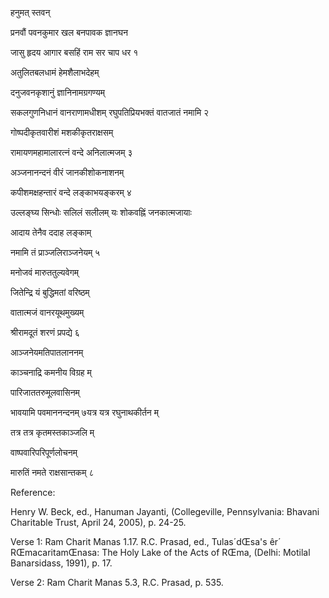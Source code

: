 हनुमत् स्तवन्

प्रनवौं पवनकुमार खल बनपावक ज्ञानघन

जासु हृदय आगार बसहिं राम सर चाप धर १

 

 

अतुलितबलधामं हेमशैलाभदेहम् 

दनुजवनकृशानुं ज्ञानिनामग्रगण्यम् 

सकलगुणनिधानं वानराणामधीशम्  रघुपतिप्रियभक्तं वातजातं नमामि २   


 

गोष्पदीकृतवारीशं मशकीकृतराक्षसम् 

 

रामायणमहामालारत्नं वन्दे अनिलात्मजम् ३   


अञ्जनानन्दनं वीरं जानकीशोकनाशनम् 

 

कपीशमक्षहन्तारं वन्दे लङ्काभयङ्करम् ४   


 

उल्लङ्घ्य सिन्धोः सलिलं सलीलम् यः शोकवह्निं जनकात्मजायाः 

आदाय तेनैव ददाह लङ्काम् 

नमामि तं प्राञ्जलिराञ्जनेयम् ५

मनोजवं मारुततुल्यवेगम् 

जितेन्द्रि यं बुद्धिमतां वरिष्ठम् 

वातात्मजं वानरयूथमुख्यम् 

श्रीरामदूतं शरणं प्रपद्ये ६   


 

आञ्जनेयमतिपातलाननम् 

काञ्चनाद्रि कमनीय विग्रह म्

पारिजाततरुमूलवासिनम् 

 

भावयामि पवमाननन्दनम् ७यत्र यत्र रघुनाथकीर्तन म्

तत्र तत्र कृतमस्तकाञ्जलि म्

वाष्पवारिपरिपूर्णलोचनम् 

मारुतिं नमते राक्षसान्तकम् ८

 

 

 

 

 

 

 

 

 

 

 

 

 

 

 

 

 

 

 

Reference:

Henry W. Beck, ed.,  Hanuman Jayanti, (Collegeville, Pennsylvania:
Bhavani Charitable Trust, April 24, 2005), p. 24-25.

Verse 1: Ram Charit Manas 1.17. R.C. Prasad, ed., Tulas´dŒsa's êr´
RŒmacaritamŒnasa: The Holy Lake of the Acts of RŒma, (Delhi: Motilal
Banarsidass, 1991), p. 17.

Verse 2: Ram Charit Manas 5.3, R.C. Prasad, p. 535.
